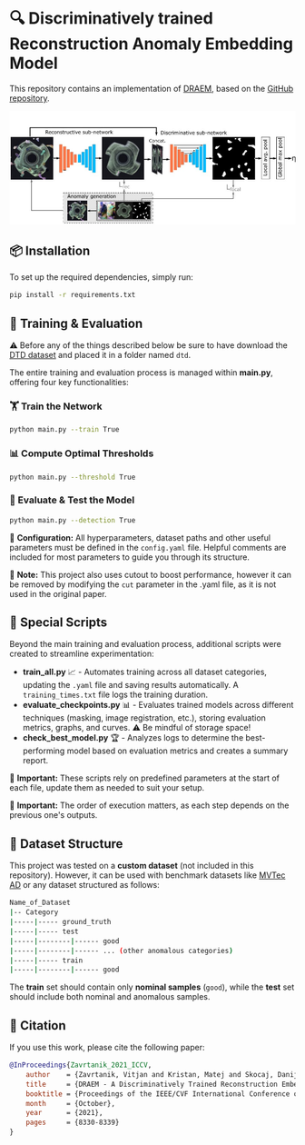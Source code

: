 # 🔍 Discriminatively trained Reconstruction Anomaly Embedding Model

This repository contains an implementation of [DRAEM](https://arxiv.org/abs/2108.07610), based on the [GitHub repository](https://github.com/VitjanZ/DRAEM?tab=MIT-1-ov-file).

![Framework](images/DRAEM-pic.jpg)

## 📦 Installation
To set up the required dependencies, simply run:

```bash
pip install -r requirements.txt
```

## 🚀 Training & Evaluation

⚠️ Before any of the things described below be sure to have download the [DTD dataset](https://www.robots.ox.ac.uk/~vgg/data/dtd/) and placed it in a folder named  `dtd`.

The entire training and evaluation process is managed within **main.py**, offering four key functionalities:

### 🏋️ Train the Network
```bash
python main.py --train True
```

### 📊 Compute Optimal Thresholds
```bash
python main.py --threshold True
```

### 🧐 Evaluate & Test the Model
```bash
python main.py --detection True
```

🔹 **Configuration:** All hyperparameters, dataset paths and other useful parameters must be defined in the `config.yaml` file. Helpful comments are included for most parameters to guide you through its structure.

🔹 **Note:** This project also uses cutout to boost performance, however it can be removed by modifying the `cut` parameter in the .yaml file, as it is not used in the original paper.

## 📝 Special Scripts
Beyond the main training and evaluation process, additional scripts were created to streamline experimentation:

- **train_all.py** 📈 - Automates training across all dataset categories, updating the `.yaml` file and saving results automatically. A `training_times.txt` file logs the training duration.
- **evaluate_checkpoints.py** 📊 - Evaluates trained models across different techniques (masking, image registration, etc.), storing evaluation metrics, graphs, and curves. ⚠️ Be mindful of storage space!
- **check_best_model.py** 🏆 - Analyzes logs to determine the best-performing model based on evaluation metrics and creates a summary report.

🔹 **Important:** These scripts rely on predefined parameters at the start of each file, update them as needed to suit your setup. 

🔹 **Important:** The order of execution matters, as each step depends on the previous one's outputs.
## 📂 Dataset Structure
This project was tested on a **custom dataset** (not included in this repository). However, it can be used with benchmark datasets like [MVTec AD](https://www.mvtec.com/company/research/datasets/mvtec-ad/) or any dataset structured as follows:

```bash
Name_of_Dataset
|-- Category
|-----|----- ground_truth
|-----|----- test
|-----|--------|------ good
|-----|--------|------ ... (other anomalous categories)
|-----|----- train
|-----|--------|------ good
```
The **train** set should contain only **nominal samples** (`good`), while the **test** set should include both nominal and anomalous samples.

## 📖 Citation
If you use this work, please cite the following paper:

```bibtex
@InProceedings{Zavrtanik_2021_ICCV,
    author    = {Zavrtanik, Vitjan and Kristan, Matej and Skocaj, Danijel},
    title     = {DRAEM - A Discriminatively Trained Reconstruction Embedding for Surface Anomaly Detection},
    booktitle = {Proceedings of the IEEE/CVF International Conference on Computer Vision (ICCV)},
    month     = {October},
    year      = {2021},
    pages     = {8330-8339}
}
```
